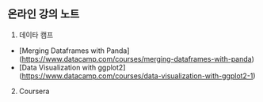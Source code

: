 ## 온라인 강의 노트
1. 데이타 캠프
  - [Merging Dataframes with Panda] (https://www.datacamp.com/courses/merging-dataframes-with-panda)
  - [Data Visualization with ggplot2] (https://www.datacamp.com/courses/data-visualization-with-ggplot2-1)
2. Coursera
